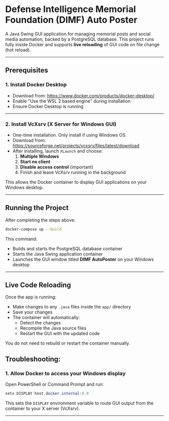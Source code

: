 # Defense Intelligence Memorial Foundation (DIMF) Auto Poster

A Java Swing GUI application for managing memorial posts and social media automation, backed by a PostgreSQL database. This project runs fully inside Docker and supports **live reloading** of GUI code on file change (hot reload).

---

## Prerequisites

### 1. Install Docker Desktop

- Download from: https://www.docker.com/products/docker-desktop/
- Enable "Use the WSL 2 based engine" during installation
- Ensure Docker Desktop is running

---

### 2. Install VcXsrv (X Server for Windows GUI)

- One-time installation. Only install if using Windows OS.
- Download from: https://sourceforge.net/projects/vcxsrv/files/latest/download
- After installing, launch `XLaunch` and choose:
  1. **Multiple Windows**
  2. **Start no client**
  3. **Disable access control** (important)
  4. Finish and leave VcXsrv running in the background

This allows the Docker container to display GUI applications on your Windows desktop.

---

## Running the Project

After completing the steps above:

```bash
docker-compose up --build
```

This command:

- Builds and starts the PostgreSQL database container
- Starts the Java Swing application container
- Launches the GUI window titled **DIMF AutoPoster** on your Windows desktop

---

## Live Code Reloading

Once the app is running:

- Make changes to any `.java` files inside the `app/` directory
- Save your changes
- The container will automatically:
  - Detect the changes
  - Recompile the Java source files
  - Restart the GUI with the updated code

You do not need to rebuild or restart the container manually.

## Troubleshooting:

### 1. Allow Docker to access your Windows display

Open PowerShell or Command Prompt and run:

```powershell
setx DISPLAY host.docker.internal:0.0
```

This sets the `DISPLAY` environment variable to route GUI output from the container to your X server (VcXsrv).

---
